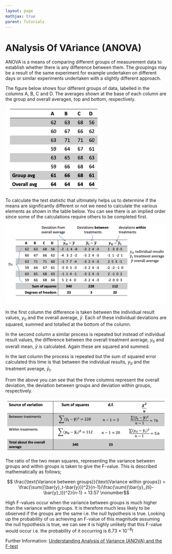 ```yaml
---
layout: page
mathjax: true
parent: Tutorials
---
```


# ANalysis Of VAriance (ANOVA)

ANOVA is a means of comparing different groups of measurement data to establish whether there is any difference between them.  The groupings may be a result of the same experiment for example undertaken on different days or similar experiments undertaken with a slightly different approach.

The figure below shows four different groups of data, labelled in the columns A, B, C and D.  The averages shown at the base of each column are the group and overall averages, top and bottom, respectively.

<img src="figs/data_table.png" width="300">

To calculate the test statistic that ultimately helps us to determine if the means are significantly different or not we need to calculate the various elements as shown in the table below. You can see there is an implied order since some of the calculations require others to be completed first.

<img src="figs/anova_table.png" width="800">

In the first column the difference is taken between the individual result values, $y_{ti}$ and the overall average, $\bar{y}$. Each of these individual deviations are squared, summed and totalled at the bottom of the column.

In the second column a similar process is repeated but instead of individual result values, the difference between the overall treatment average, $y_{ti}$ and overall mean, $\bar{y}$ is calculated.  Again these are squared and summed.

In the last column the process is repeated but the sum of squared error calculated this time is that between the individual results, $y_{ti}$ and the treatment average, $\bar{y}_t$.

From the above you can see that the three columns represent the overall deviation, the deviation between groups and deviation within groups, respectively.

<img src="figs/anova_calculations.png" width="700">

The ratio of the two mean squares, representing the variance between groups and within groups is taken to give the F-value.  This is described mathematically as follows;

$$ \frac{\text{Variance between groups}}{\text{Variance within groups}} = \frac{\sum({\bar{y}_t-\bar{y}})^2}{n-1}/\frac{\sum({\bar{y}_{ti}-\bar{y}_t})^2}{n-1} = 13.57 \nonumber$$

High F-values occur when the variance between groups is much higher than the variance within groups. It is therefore much less likely to be observed if the groups are the same i.e. the null hypothesis is true. Looking up the probability of us achieving an F-value of this magnitude assuming the null hypothesis is true, we can see it is highly unlikely that this F-value would occur i.e. the probability of it occurring is $6.73\times10^{-8}$!

Further Information: [Understanding Analysis of Variance (ANOVA) and the F-test](https://blog.minitab.com/en/adventures-in-statistics-2/understanding-analysis-of-variance-anova-and-the-f-test)
